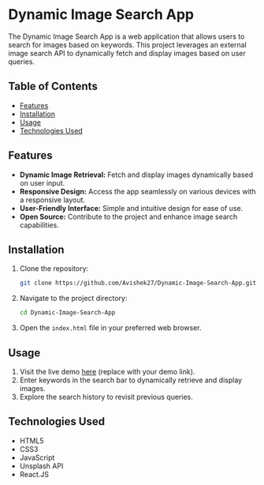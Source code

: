 # Dynamic Image Search App

The Dynamic Image Search App is a web application that allows users to search for images based on keywords. This project leverages an external image search API to dynamically fetch and display images based on user queries.

## Table of Contents

- [Features](#features)
- [Installation](#installation)
- [Usage](#usage)
- [Technologies Used](#technologies-used)



## Features

- **Dynamic Image Retrieval:** Fetch and display images dynamically based on user input.
- **Responsive Design:** Access the app seamlessly on various devices with a responsive layout.
- **User-Friendly Interface:** Simple and intuitive design for ease of use.
- **Open Source:** Contribute to the project and enhance image search capabilities.

## Installation

1. Clone the repository:

   ```bash
   git clone https://github.com/Avishek27/Dynamic-Image-Search-App.git
   ```

2. Navigate to the project directory:

   ```bash
   cd Dynamic-Image-Search-App
   ```

3. Open the `index.html` file in your preferred web browser.

## Usage

1. Visit the live demo [here](#) (replace with your demo link).
2. Enter keywords in the search bar to dynamically retrieve and display images.
3. Explore the search history to revisit previous queries.

## Technologies Used

- HTML5
- CSS3
- JavaScript
- Unsplash API
- React.JS
